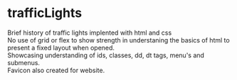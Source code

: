 # trafficLights
Brief history of traffic lights implented with html and css <br />
No use of grid or flex to show strength in understaning the basics of html to present a fixed layout when opened.  <br />
Showcasing understanding of ids, classes, dd, dt tags, menu's and submenus.  <br />
Favicon also created for website.  <br />
